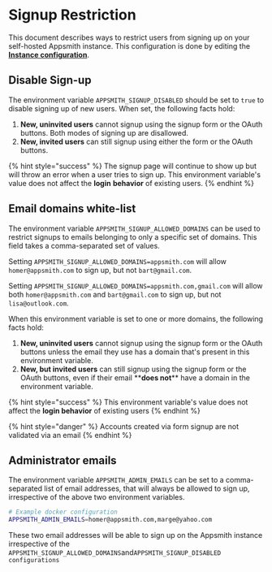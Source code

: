 # Signup Restriction

This document describes ways to restrict users from signing up on your self-hosted Appsmith instance. This configuration is done by editing the [**Instance configuration**](./).

## Disable Sign-up

The environment variable `APPSMITH_SIGNUP_DISABLED` should be set to `true` to disable signing up of new users. When set, the following facts hold:

1. **New, uninvited users** cannot signup using the signup form or the OAuth buttons. Both modes of signing up are disallowed.
2. **New, invited users** can still signup using either the form or the OAuth buttons.

{% hint style="success" %}
The signup page will continue to show up but will throw an error when a user tries to sign up. This environment variable's value does not affect the **login** **behavior** of existing users.
{% endhint %}

## Email domains white-list

The environment variable `APPSMITH_SIGNUP_ALLOWED_DOMAINS` can be used to restrict signups to emails belonging to only a specific set of domains. This field takes a comma-separated set of values.

Setting `APPSMITH_SIGNUP_ALLOWED_DOMAINS=appsmith.com` will allow `homer@appsmith.com` to sign up, but not `bart@gmail.com`.

Setting `APPSMITH_SIGNUP_ALLOWED_DOMAINS=appsmith.com,gmail.com` will allow both `homer@appsmith.com` and `bart@gmail.com` to sign up, but not `lisa@outlook.com`.

When this environment variable is set to one or more domains, the following facts hold:

1. **New, uninvited users** cannot signup using the signup form or the OAuth buttons unless the email they use has a domain that's present in this environment variable.
2. **New, but invited users** can still signup using the signup form or the OAuth buttons, even if their email \*\***does not**\*\* have a domain in the environment variable.

{% hint style="success" %}
This environment variable's value does not affect the **login behavior** of existing users
{% endhint %}

{% hint style="danger" %}
Accounts created via form signup are not validated via an email
{% endhint %}

## Administrator emails

The environment variable `APPSMITH_ADMIN_EMAILS` can be set to a comma-separated list of email addresses, that will always be allowed to sign up, irrespective of the above two environment variables.

```bash
# Example docker configuration
APPSMITH_ADMIN_EMAILS=homer@appsmith.com,marge@yahoo.com
```

These two email addresses will be able to sign up on the Appsmith instance irrespective of the `APPSMITH_SIGNUP_ALLOWED_DOMAINS`and`APPSMITH_SIGNUP_DISABLED configurations`

